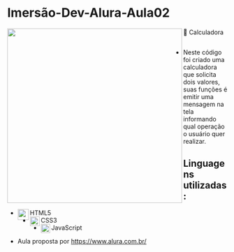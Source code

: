 # Imersão-Dev-Alura-Aula02
🔢 Calculadora
<img align="left" src="https://i.postimg.cc/c6GSYhxc/calc-img.png" width="400"/>
##
* Neste código foi criado uma calculadora que solicita dois valores, suas funções é emitir uma mensagem na tela informando qual operação o usuário quer realizar.
## Linguagens utilizadas:
- <img align="left" src="https://github.com/Caio-Ruiz-Romanato/Imersao-Dev-Alura-Aula02/blob/main/icones/HTML5_icon-icons.com_67090.ico" width="25"/>HTML5
- <img align="left" src="https://github.com/Caio-Ruiz-Romanato/Imersao-Dev-Alura-Aula02/blob/main/icones/4202020css3htmllogosocialsocialmedia-115668_115633.ico" width="22"/>CSS3
- <img align="left" src="https://github.com/Caio-Ruiz-Romanato/Imersao-Dev-Alura-Aula02/blob/main/icones/javascript_icon_130900.ico" width="21"/>JavaScript
* Aula proposta por https://www.alura.com.br/
